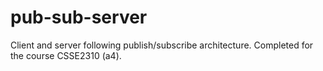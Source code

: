 # pub-sub-server
Client and server following publish/subscribe architecture. Completed for the course CSSE2310 (a4).
